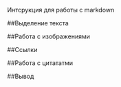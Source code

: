 Интсрукция для работы с markdown

##Выделение текста

##Работа с изображениями

##Ссылки

##Работа с цитататми

##Вывод